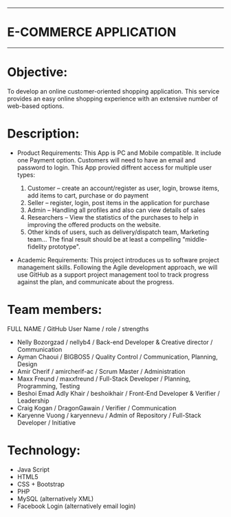 ---------------------------
# E-COMMERCE APPLICATION
---------------------------

# Objective:
To develop an online customer-oriented shopping application. This service provides an easy online shopping experience with an extensive number of web-based options.

# Description:

- Product Requirements: 
This App is PC and Mobile compatible. 
It include one Payment option. 
Customers will need to have an email and password to login. 
This App provied diffrent access for multiple user types:
  1. Customer – create an account/register as user, login, browse items, add items to cart, purchase or do payment
  2. Seller – register, login, post items in the application for purchase
  3. Admin – Handling all profiles and also can view details of sales
  4. Researchers – View the statistics of the purchases to help in improving the offered products on the website.
  5. Other kinds of users, such as delivery/dispatch team, Marketing team…
The final result should be at least a compelling "middle-fidelity prototype".

- Academic Requirements: 
This project introduces us to software project management skills. Following the Agile development approach, we will use GitHub as a support project management tool to track progress against the plan, and communicate about the progress.

# Team members:
  FULL NAME / GitHub User Name / role / strengths
- Nelly Bozorgzad / nellyb4 / Back-end Developer & Creative director / Communication
- Ayman Chaoui / BIGBOS5 / Quality Control / Communication, Planning, Design
- Amir Cherif / amircherif-ac / Scrum Master / Administration
- Maxx Freund / maxxfreund / Full-Stack Developer / Planning, Programming, Testing
- Beshoi Emad Adly Khair / beshoikhair / Front-End Developer & Verifier / Leadership  
- Craig Kogan / DragonGawain / Verifier / Communication
- Karyenne Vuong / karyennevu / Admin of Repository / Full-Stack Developer / Initiative

# Technology:
- Java Script
- HTML5
- CSS + Bootstrap
- PHP
- MySQL (alternatively XML)
- Facebook Login (alternatively email login)
